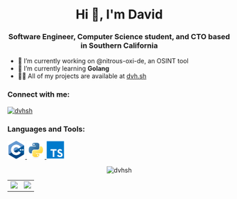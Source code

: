 <h1 align="center">Hi 👋, I'm David</h1>
<h3 align="center">Software Engineer, Computer Science student, and CTO based in Southern California</h3>

- 🔭 I’m currently working on @nitrous-oxi-de, an OSINT tool
- 🌱 I’m currently learning **Golang**
- 👨‍💻 All of my projects are available at [dvh.sh](https://dvh.sh)

<h3 align="left">Connect with me:</h3>
<p align="left">
  <a href="https://www.leetcode.com/dvhsh" target="blank">
    <img align="center" src="https://raw.githubusercontent.com/rahuldkjain/github-profile-readme-generator/master/src/images/icons/Social/leet-code.svg" alt="dvhsh" height="30" width="40" />
  </a>
</p>

<h3 align="left">Languages and Tools:</h3>
<p align="left">
  <a href="https://www.w3schools.com/cpp/" target="_blank" rel="noreferrer">
    <img src="https://raw.githubusercontent.com/devicons/devicon/master/icons/cplusplus/cplusplus-original.svg" alt="cplusplus" width="40" height="40"/>
  </a>
  <a href="https://www.python.org" target="_blank" rel="noreferrer">
    <img src="https://raw.githubusercontent.com/devicons/devicon/master/icons/python/python-original.svg" alt="python" width="40" height="40"/>
  </a>
  <a href="https://www.typescriptlang.org/" target="_blank" rel="noreferrer">
    <img src="https://raw.githubusercontent.com/devicons/devicon/master/icons/typescript/typescript-original.svg" alt="typescript" width="40" height="40"/>
  </a>
</p>

<p align="center">
  <img src="https://github-readme-streak-stats.herokuapp.com/?user=dvhsh&theme=dark" alt="dvhsh" />
</p>

<p align="center">
  <table>
    <tr>
      <td><img height="200" src="https://gh-rdme.vercel.app/api?username=dvhsh&theme=material-palenight" /></td>
      <td><img height="200" src="https://gh-rdme.vercel.app/api/top-langs?username=dvhsh&theme=material-palenight&layout=compact&langs_count=8&card_width=320" /></td>
    </tr>
  </table>
</p>

